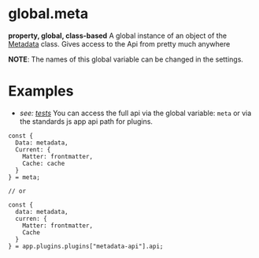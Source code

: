 # global.meta
**property, global, class-based**
A global instance of an object of the [Metadata](../Classes/Metadata.md) class. Gives access to the Api from pretty much anywhere

**NOTE**: The names of this  global variable can be changed in the settings.
# Examples
- *see: [tests](https://github.com/Meep-Tech/obsidian-metadata-api-plugin/blob/master/tests/global%20meta/test.md)*
You can access the full api via the global variable: `meta` or via the standards js app api path for plugins.
```
const {
  Data: metadata,
  Current: {
    Matter: frontmatter,
    Cache: cache
  }
} = meta;

// or

const {
  data: metadata,
  curren: {
    Matter: frontmatter,
    Cache
  }
} = app.plugins.plugins["metadata-api"].api;
```

